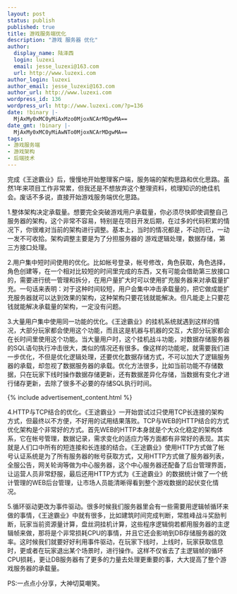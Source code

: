 ```yaml
---
layout: post
status: publish
published: true
title: 游戏服务端优化
description: "游戏 服务器 优化"
author:
  display_name: 陆泽西
  login: luzexi
  email: jesse_luzexi@163.com
  url: http://www.luzexi.com
author_login: luzexi
author_email: jesse_luzexi@163.com
author_url: http://www.luzexi.com
wordpress_id: 136
wordpress_url: http://www.luzexi.com/?p=136
date: !binary |-
  MjAxMy0xMC0yMiAxMzo0MjoxNCArMDgwMA==
date_gmt: !binary |-
  MjAxMy0xMC0yMiAwNTo0MjoxNCArMDgwMA==
tags:
- 游戏服务端
- 游戏架构
- 后端技术
---
```

完成《王途霸业》后，慢慢地开始整理客户端，服务端的架构思路和优化思路。虽然1年来项目工作非常累，但我还是不想放弃这个整理资料，梳理知识的绝佳机会。废话不多说，直接开始游戏服务端优化思路。

1.整体架构决定承载量。想要完全突破游戏用户承载量，你必须尽快即使调整自己服务器的架构，这个非常不容易，特别是在项目开发后期，在过多的代码积累的情况下，你很难对当前的架构进行调整。基本上，当时的情况都是，不动则已，一动一发不可收拾。架构调整主要是为了分担服务器的 游戏逻辑处理，数据存储，第三方接口处理。


2.用户集中短时间使用的优化。比如帐号登录，帐号修改，角色获取，角色选择，角色创建等，在一个相对比较短的时间里完成的东西，又有可能会借助第三放接口的，需要进行统一管理和拆分，在用户量扩大时可以使用扩充服务器来对承载量扩充。一句话来表明：对于这种时间较短，用户会集中冲击承载量的，把它做成能扩充服务器就可以达到效果的架构，这种架构只要花钱就能解决。但凡能走上只要花钱就能解决承载量的架构，一定没有问题。


3.大量用户集中使用同一功能的优化。《王途霸业》的挂机系统就遇到这样的情况，大部分玩家都会使用这个功能，而且这是机器与机器的交互，大部分玩家都会在长时间里使用这个功能。当大量用户时，这个挂机战斗功能，对数据存储服务器的SQL语句执行冲击很大，类似的情况还有很多。像这样的功能呢，就需要我们进一步优化，不但是优化逻辑处理，还要优化数据存储方式，不可以加大了逻辑服务器的承载，却忽视了数据服务器的承载。优化方法很多，比如当前功能不存储数据，只在玩家下线时操作数据存储更新，还有数据差异化存储，当数据有变化才进行储存更新，去除了很多不必要的存储SQL执行时间。

{% include advertisement_content.html %}

4.HTTP与TCP结合的优化。《王途霸业》一开始尝试过只使用TCP长连接的架构方式，但最终以不方便，不好用的试用结果落败。TCP与WEB的HTTP结合的方式优化架构是个非常好的方式。首先WEB的HTTP本身就是个大众化稳定的架构体系，它在帐号管理，数据记录，需求变化的适应力等方面都有非常好的表现。其实就是人们口中所有的短连接和长连接的结合。《王途霸业》使用HTTP方式做了帐号认证系统是为了所有服务器的帐号获取方式，又用HTTP方式做了服务器列表，全服公告，网关轮询等做为中心服务器，这个中心服务器还配备了后台管理界面，让运营人员非常舒服，最后还用HTTP方式为《王途霸业》的数据统计做了一个统计管理的WEB后台管理，让市场人员能清晰得看到整个游戏数据的起伏变化情况。


5.循环驱动更改为事件驱动。很多时候我们服务器里会有一些需要用逻辑帧循环来做的事情，《王途霸业》中就有很多，比如建筑时间完成判断，常胜峰战斗奖励判断，玩家当前资源量计算，盘丝洞挂机计算，这些程序逻辑倘若都用服务器的主逻辑帧来做，那将是个非常损耗CPU的事情，并且它还会影响到DB存储服务器的效率。这时候我们就要好好利用事件驱动，在玩家下线时，上线时，玩家获取信息时，更或者在玩家退出某个场景时，进行操作。这样不仅省去了主逻辑帧的循环CPU损耗，更让DB服务器有了更多的力量去处理更重要的事，大大提高了整个游戏服务器的承载量。


PS:一点点小分享，大神切莫嘲笑。

